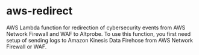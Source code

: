 # aws-redirect
AWS Lambda function for redirection of cybersecurity events from AWS Network Firewall and WAF to Altprobe.
To use this function, you first need setup of sending logs to Amazon Kinesis Data Firehose from AWS Network Firewall or WAF.
